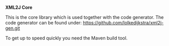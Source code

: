 **XML2J Core**

This is the core library which is used together with the code generator.
The code generator can be found under: 
https://github.com/lolkedijkstra/xml2j-gen.git

To get up to speed quickly you need the Maven build tool.  
